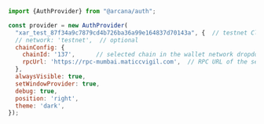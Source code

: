 ```js hl_lines="1 3-5"
import {AuthProvider} from "@arcana/auth";

const provider = new AuthProvider(
  "xar_test_87f34a9c7879cd4b726ba36a99e164837d70143a", {  // testnet Client ID
  // network: 'testnet',  // optional
  chainConfig: {
    chainId: '137',      // selected chain in the wallet network dropdown UI
    rpcUrl: 'https://rpc-mumbai.maticcvigil.com',  // RPC URL of the selected chain in the wallet network dropdown UI
  },
  alwaysVisible: true,
  setWindowProvider: true,
  debug: true,
  position: 'right',
  theme: 'dark',
});
```

<!--
!!! note "`network` parameter"

      As of release v1.0.4 of the {{config.extra.arcana.sdk_name}}, it is not required to set the `network` parameter anymore.  Depending on which {{config.extra.arcana.app_address}} is specified (Testnet ID, Mainnet ID), the appropriate network is selected automatically.

-->